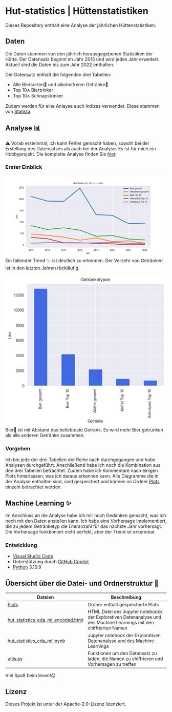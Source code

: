 # Hut-statistics | Hüttenstatistiken

Dieses Repository enthält eine Analyse der jährlichen Hüttenstatistiken.

## Daten
Die Daten stammen von den jährlich herausgegebenen Statistiken der Hütte. Der Datensatz beginnt im Jahr 2015 und wird jedes Jahr erweitert. Aktuell sind die Daten bis zum Jahr 2022 enthalten.

Der Datensatz enthält die folgenden drei Tabellen:
- Alle Biersorten🍺 und alkoholfreien Getränke🍹
- Top 10🔝 Biertrinker
- Top 10🔝 Schnapstrinker

Zudem werden für eine Anlayse auch Indizes verwendet. Diese stammen von [Statista](https://de.statista.com/).

## Analyse 📊
⚠️ Vorab ersteinmal, ich kann  Fehler gemacht haben, sowohl bei der Erstellung des Datensatzes als auch bei der Analyse. Es ist für mich ein Hobbyprojekt. Die komplette Analyse finden Sie [hier](https://htmlpreview.github.io/?https://github.com/Chrissi2802/Hut-statistics/blob/main/hut_statistics_eda_ml_encoded.html).

### Erster Einblick
![Getränke pro Jahr](./Plots/liter_pro_jahr.png "Getränke pro Jahr")
Ein fallender Trend 📉 ist deutlich zu erkennen. Der Verzehr von Getränken ist in den letzten Jahren rückläufig.

![Getränketypen gesamt](./Plots/getraenketypen_manuell.png "Getränketypen")
Bier🍺 ist mit Abstand das beliebteste Getränk. Es wird mehr Bier getrunken als alle anderen Getränke zusammen.

### Vorgehen
Ich bin jede der drei Tabellen der Reihe nach durchgegangen und habe Analysen durchgeführt. Anschließend habe ich noch die Kombination aus den drei Tabellen betrachtet. Zudem habe ich Kommentare nach einigen Plots hinterlassen, was ich daraus erkennen kann.
Alle Diagramme die in der Analyse enthalten sind, sind gespeichert und können im Ordner [Plots](Plots) einzeln betrachtet werden.


## Machine Learning ✨
Im Anschluss an die Analyse habe ich mir noch Gedanken gemacht, was ich noch mit den Daten anstellen kann.
Ich habe eine Vorhersage implementiert, die zu jedem Getränketyp die Literanzahl für das nächste Jahr vorhersagt.
Die Vorhersage funktioniert nicht perfekt, aber der Trend ist erkennbar.


### Entwicklung
- [Visual Studio Code](https://code.visualstudio.com/)
- Unterstützung durch [GitHub Copilot](https://github.com/features/copilot)
- [Python](https://www.python.org/downloads/) 3.10.9


## Übersicht über die Datei- und Ordnerstruktur 📁
| Dateien                         | Beschreibung                                                        |
| ------------------------------- | ------------------------------------------------------------------- |
| [Plots](Plots)                  | Ordner enthält gespeicherte Plots                                   |
| [hut_statistics_eda_ml_encoded.html](https://htmlpreview.github.io/?https://github.com/Chrissi2802/Hut-statistics/blob/main/hut_statistics_eda_ml_encoded.html)     | HTML Datei des Jupyter notebooks der Explorativen Datenanalyse und des Machine Learnings mit den chiffrierten Namen   |
| [hut_statistics_eda_ml.ipynb](hut_statistics_eda_ml.ipynb)   | Jupyter notebook der Explorativen Datenanalyse und des Machine Learnings  |
| [utils.py](utils.py)            | Funktionen um den Datensatz zu laden,  die Namen zu chiffrieren und Vorhersagen zu treffen   |


Viel Spaß beim lesen!😊


## Lizenz
Dieses Projekt ist unter der Apache-2.0-Lizenz lizenziert.
